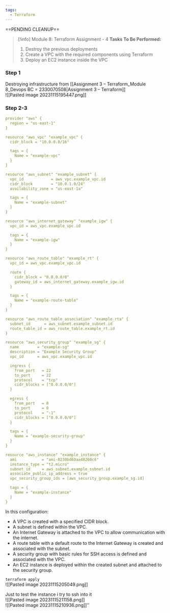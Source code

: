```yaml
---
tags:
  - Terraform
---
```

==PENDING CLEANUP==
> [!info] Module 8: Terraform Assignment - 4
> **Tasks To Be Performed:** 
> 1. Destroy the previous deployments 
> 2. Create a VPC with the required components using Terraform 
> 3. Deploy an EC2 instance inside the VPC

### Step 1
Destroying infrastructure from [[Assignment 3 – Terraform_Module 8_Devops BC = 2330070508|Assignment 3 – Terraform]]
<br>![[Pasted image 20231115195447.png]]

### Step 2-3

```yaml
provider "aws" {
  region = "us-east-1"
}

resource "aws_vpc" "example_vpc" {
  cidr_block = "10.0.0.0/16"

  tags = {
    Name = "example-vpc"
  }
}

resource "aws_subnet" "example_subnet" {
  vpc_id            = aws_vpc.example_vpc.id
  cidr_block        = "10.0.1.0/24"
  availability_zone = "us-east-1a"

  tags = {
    Name = "example-subnet"
  }
}

resource "aws_internet_gateway" "example_igw" {
  vpc_id = aws_vpc.example_vpc.id

  tags = {
    Name = "example-igw"
  }
}

resource "aws_route_table" "example_rt" {
  vpc_id = aws_vpc.example_vpc.id

  route {
    cidr_block = "0.0.0.0/0"
    gateway_id = aws_internet_gateway.example_igw.id
  }

  tags = {
    Name = "example-route-table"
  }
}

resource "aws_route_table_association" "example_rta" {
  subnet_id      = aws_subnet.example_subnet.id
  route_table_id = aws_route_table.example_rt.id
}

resource "aws_security_group" "example_sg" {
  name        = "example-sg"
  description = "Example Security Group"
  vpc_id      = aws_vpc.example_vpc.id

  ingress {
    from_port   = 22
    to_port     = 22
    protocol    = "tcp"
    cidr_blocks = ["0.0.0.0/0"]
  }

  egress {
    from_port   = 0
    to_port     = 0
    protocol    = "-1"
    cidr_blocks = ["0.0.0.0/0"]
  }

  tags = {
    Name = "example-security-group"
  }
}

resource "aws_instance" "example_instance" {
  ami           = "ami-0230bd60aa48260c6"
  instance_type = "t2.micro"
  subnet_id     = aws_subnet.example_subnet.id
  associate_public_ip_address = true
  vpc_security_group_ids = [aws_security_group.example_sg.id]

  tags = {
    Name = "example-instance"
  }
}
```
In this configuration:

- A VPC is created with a specified CIDR block.
- A subnet is defined within the VPC.
- An Internet Gateway is attached to the VPC to allow communication with the internet.
- A route table with a default route to the Internet Gateway is created and associated with the subnet.
- A security group with basic rules for SSH access is defined and associated with the VPC.
- An EC2 instance is deployed within the created subnet and attached to the security group.

`terraform apply`
<br>![[Pasted image 20231115205049.png]]



Just to test the instance i try to ssh into it
<br>![[Pasted image 20231115211158.png]]
<br>![[Pasted image 20231115210936.png]]''
